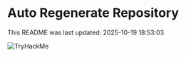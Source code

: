 # Auto Regenerate Repository

This README was last updated: 2025-10-19 18:53:03

 ![TryHackMe](https://tryhackme.com/badge/533634)